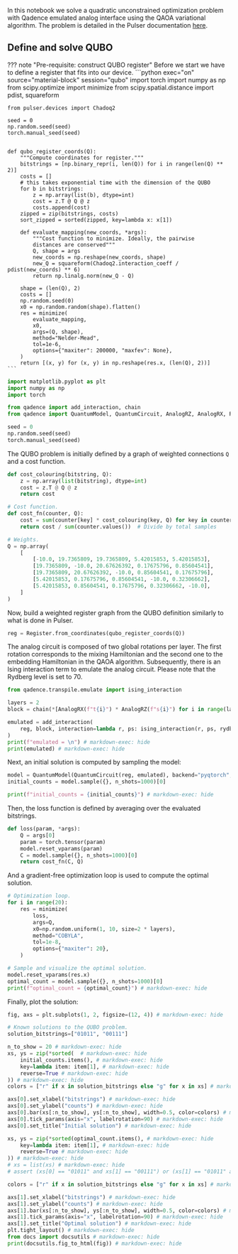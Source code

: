 In this notebook we solve a quadratic unconstrained optimization problem with
Qadence emulated analog interface using the QAOA variational algorithm. The
problem is detailed in the Pulser documentation
[here](https://pulser.readthedocs.io/en/stable/tutorials/qubo.html).

## Define and solve QUBO

??? note "Pre-requisite: construct QUBO register"
    Before we start we have to define a register that fits into our device.
    ```python exec="on" source="material-block" session="qubo"
    import torch
    import numpy as np
    from scipy.optimize import minimize
    from scipy.spatial.distance import pdist, squareform

    from pulser.devices import Chadoq2

    seed = 0
    np.random.seed(seed)
    torch.manual_seed(seed)


    def qubo_register_coords(Q):
        """Compute coordinates for register."""
        bitstrings = [np.binary_repr(i, len(Q)) for i in range(len(Q) ** 2)]
        costs = []
        # this takes exponential time with the dimension of the QUBO
        for b in bitstrings:
            z = np.array(list(b), dtype=int)
            cost = z.T @ Q @ z
            costs.append(cost)
        zipped = zip(bitstrings, costs)
        sort_zipped = sorted(zipped, key=lambda x: x[1])

        def evaluate_mapping(new_coords, *args):
            """Cost function to minimize. Ideally, the pairwise
            distances are conserved"""
            Q, shape = args
            new_coords = np.reshape(new_coords, shape)
            new_Q = squareform(Chadoq2.interaction_coeff / pdist(new_coords) ** 6)
            return np.linalg.norm(new_Q - Q)

        shape = (len(Q), 2)
        costs = []
        np.random.seed(0)
        x0 = np.random.random(shape).flatten()
        res = minimize(
            evaluate_mapping,
            x0,
            args=(Q, shape),
            method="Nelder-Mead",
            tol=1e-6,
            options={"maxiter": 200000, "maxfev": None},
        )
        return [(x, y) for (x, y) in np.reshape(res.x, (len(Q), 2))]
    ```


```python exec="on" source="material-block" session="qubo"
import matplotlib.pyplot as plt
import numpy as np
import torch

from qadence import add_interaction, chain
from qadence import QuantumModel, QuantumCircuit, AnalogRZ, AnalogRX, Register

seed = 0
np.random.seed(seed)
torch.manual_seed(seed)
```

The QUBO problem is initially defined by a graph of weighted connections `Q` and a cost function.

```python exec="on" source="material-block" session="qubo"
def cost_colouring(bitstring, Q):
    z = np.array(list(bitstring), dtype=int)
    cost = z.T @ Q @ z
    return cost

# Cost function.
def cost_fn(counter, Q):
    cost = sum(counter[key] * cost_colouring(key, Q) for key in counter)
    return cost / sum(counter.values())  # Divide by total samples

# Weights.
Q = np.array(
    [
        [-10.0, 19.7365809, 19.7365809, 5.42015853, 5.42015853],
        [19.7365809, -10.0, 20.67626392, 0.17675796, 0.85604541],
        [19.7365809, 20.67626392, -10.0, 0.85604541, 0.17675796],
        [5.42015853, 0.17675796, 0.85604541, -10.0, 0.32306662],
        [5.42015853, 0.85604541, 0.17675796, 0.32306662, -10.0],
    ]
)
```

Now, build a weighted register graph from the QUBO definition similarly to what is
done in Pulser.

```python exec="on" source="material-block" session="qubo"
reg = Register.from_coordinates(qubo_register_coords(Q))
```

The analog circuit is composed of two global rotations per layer.  The first
rotation corresponds to the mixing Hamiltonian and the second one to the
embedding Hamiltonian in the QAOA algorithm. Subsequently, there is an Ising interaction term to
emulate the analog circuit. Please note that the Rydberg level is set to 70.

```python exec="on" source="material-block" result="json" session="qubo"
from qadence.transpile.emulate import ising_interaction

layers = 2
block = chain(*[AnalogRX(f"t{i}") * AnalogRZ(f"s{i}") for i in range(layers)])

emulated = add_interaction(
    reg, block, interaction=lambda r, ps: ising_interaction(r, ps, rydberg_level=70)
)
print(f"emulated = \n") # markdown-exec: hide
print(emulated) # markdown-exec: hide
```

Next, an initial solution is computed by sampling the model:

```python exec="on" source="material-block" result="json" session="qubo"
model = QuantumModel(QuantumCircuit(reg, emulated), backend="pyqtorch", diff_mode='gpsr')
initial_counts = model.sample({}, n_shots=1000)[0]

print(f"initial_counts = {initial_counts}") # markdown-exec: hide
```

Then, the loss function is defined by averaging over the evaluated bitstrings.

```python exec="on" source="material-block" session="qubo"
def loss(param, *args):
    Q = args[0]
    param = torch.tensor(param)
    model.reset_vparams(param)
    C = model.sample({}, n_shots=1000)[0]
    return cost_fn(C, Q)
```

And a gradient-free optimization loop is used to compute the optimal solution.

```python exec="on" source="material-block" result="json" session="qubo"
# Optimization loop.
for i in range(20):
	res = minimize(
		loss,
		args=Q,
		x0=np.random.uniform(1, 10, size=2 * layers),
		method="COBYLA",
		tol=1e-8,
		options={"maxiter": 20},
	)

# Sample and visualize the optimal solution.
model.reset_vparams(res.x)
optimal_count = model.sample({}, n_shots=1000)[0]
print(f"optimal_count = {optimal_count}") # markdown-exec: hide
```

Finally, plot the solution:

```python exec="on" source="material-block" html="1" session="qubo"
fig, axs = plt.subplots(1, 2, figsize=(12, 4)) # markdown-exec: hide

# Known solutions to the QUBO problem.
solution_bitstrings=["01011", "00111"]

n_to_show = 20 # markdown-exec: hide
xs, ys = zip(*sorted(  # markdown-exec: hide
    initial_counts.items(), # markdown-exec: hide
    key=lambda item: item[1], # markdown-exec: hide
    reverse=True # markdown-exec: hide
)) # markdown-exec: hide
colors = ["r" if x in solution_bitstrings else "g" for x in xs] # markdown-exec: hide

axs[0].set_xlabel("bitstrings") # markdown-exec: hide
axs[0].set_ylabel("counts") # markdown-exec: hide
axs[0].bar(xs[:n_to_show], ys[:n_to_show], width=0.5, color=colors) # markdown-exec: hide
axs[0].tick_params(axis="x", labelrotation=90) # markdown-exec: hide
axs[0].set_title("Initial solution") # markdown-exec: hide

xs, ys = zip(*sorted(optimal_count.items(), # markdown-exec: hide
    key=lambda item: item[1], # markdown-exec: hide
    reverse=True # markdown-exec: hide
)) # markdown-exec: hide
# xs = list(xs) # markdown-exec: hide
# assert (xs[0] == "01011" and xs[1] == "00111") or (xs[1] == "01011" and xs[0] == "00111"), print(f"{xs=}") # markdown-exec: hide

colors = ["r" if x in solution_bitstrings else "g" for x in xs] # markdown-exec: hide

axs[1].set_xlabel("bitstrings") # markdown-exec: hide
axs[1].set_ylabel("counts") # markdown-exec: hide
axs[1].bar(xs[:n_to_show], ys[:n_to_show], width=0.5, color=colors) # markdown-exec: hide
axs[1].tick_params(axis="x", labelrotation=90) # markdown-exec: hide
axs[1].set_title("Optimal solution") # markdown-exec: hide
plt.tight_layout() # markdown-exec: hide
from docs import docsutils # markdown-exec: hide
print(docsutils.fig_to_html(fig)) # markdown-exec: hide
```
